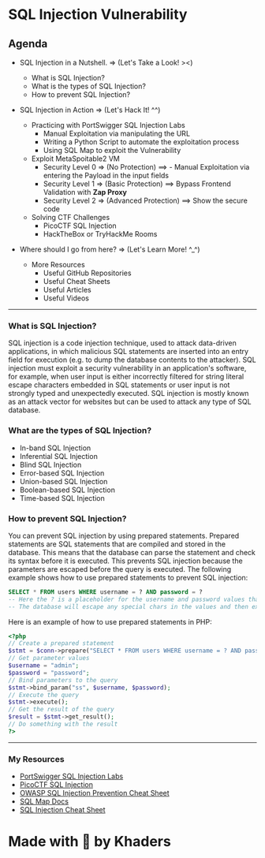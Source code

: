 # SQL Injection Vulnerability

## Agenda

- SQL Injection in a Nutshell. => (Let's Take a Look! ><)

  - What is SQL Injection?
  - What is the types of SQL Injection?
  - How to prevent SQL Injection?

- SQL Injection in Action => (Let's Hack It! ^^)

  - Practicing with PortSwigger SQL Injection Labs
    - Manual Exploitation via manipulating the URL
    - Writing a Python Script to automate the exploitation process
    - Using SQL Map to exploit the Vulnerability
  - Exploit MetaSpoitable2 VM
    - Security Level 0 => (No Protection) ==> - Manual Exploitation via entering the Payload in the input fields
    - Security Level 1 => (Basic Protection) ==> Bypass Frontend Validation with **Zap Proxy**
    - Security Level 2 => (Advanced Protection) ==> Show the secure code
  - Solving CTF Challenges
    - PicoCTF SQL Injection
    - HackTheBox or TryHackMe Rooms

- Where should I go from here? => (Let's Learn More! ^\_^)
  - More Resources
    - Useful GitHub Repositories
    - Useful Cheat Sheets
    - Useful Articles
    - Useful Videos

---

### What is SQL Injection?

SQL injection is a code injection technique, used to attack data-driven applications, in which malicious SQL statements are inserted into an entry field for execution (e.g. to dump the database contents to the attacker). SQL injection must exploit a security vulnerability in an application's software, for example, when user input is either incorrectly filtered for string literal escape characters embedded in SQL statements or user input is not strongly typed and unexpectedly executed. SQL injection is mostly known as an attack vector for websites but can be used to attack any type of SQL database.

### What are the types of SQL Injection?

- In-band SQL Injection
- Inferential SQL Injection
- Blind SQL Injection
- Error-based SQL Injection
- Union-based SQL Injection
- Boolean-based SQL Injection
- Time-based SQL Injection

### How to prevent SQL Injection?

You can prevent SQL injection by using prepared statements. Prepared statements are SQL statements that are compiled and stored in the database. This means that the database can parse the statement and check its syntax before it is executed. This prevents SQL injection because the parameters are escaped before the query is executed. The following example shows how to use prepared statements to prevent SQL injection:

```sql
SELECT * FROM users WHERE username = ? AND password = ?
-- Here the ? is a placeholder for the username and password values that will be passed to the query.
-- The database will escape any special chars in the values and then execute the query.
```

Here is an example of how to use prepared statements in PHP:

```php
<?php
// Create a prepared statement
$stmt = $conn->prepare("SELECT * FROM users WHERE username = ? AND password = ?");
// Get parameter values
$username = "admin";
$password = "password";
// Bind parameters to the query
$stmt->bind_param("ss", $username, $password);
// Execute the query
$stmt->execute();
// Get the result of the query
$result = $stmt->get_result();
// Do something with the result
?>
```

---

### My Resources

- [PortSwigger SQL Injection Labs](https://portswigger.net/web-security/sql-injection)
- [PicoCTF SQL Injection](https://picoctf.org/practice-questions)
- [OWASP SQL Injection Prevention Cheat Sheet](https://cheatsheetseries.owasp.org/cheatsheets/SQL_Injection_Prevention_Cheat_Sheet.html)
- [SQL Map Docs](https://github.com/sqlmapproject/sqlmap)
- [SQL Injection Cheat Sheet](https://www.netsparker.com/blog/web-security/sql-injection-cheat-sheet/)

# Made with 💚 by Khaders

